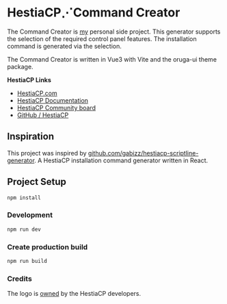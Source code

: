 # HestiaCP&utdot;Command Creator

The Command Creator is [my](https://hemk.es/) personal side project. This generator supports 
the selection of the required control panel features. The installation command is 
generated via the selection.

The Command Creator is written in Vue3 with Vite and the oruga-ui theme package.

**HestiaCP Links**

* [HestiaCP.com](https://hestiacp.com/)
* [HestiaCP Documentation](https://docs.hestiacp.com/index.html)
* [HestiaCP Community board](https://forum.hestiacp.com/)
* [GitHub / HestiaCP](https://www.github.com/hestiacp/hestiacp/)

## Inspiration

This project was inspired by [github.com/gabizz/hestiacp-scriptline-generator](https://github.com/gabizz/hestiacp-scriptline-generator). A 
HestiaCP installation command generator written in React.

## Project Setup

```sh
npm install
```

### Development

```sh
npm run dev
```

### Create production build

```sh
npm run build
```

### Credits

The logo is [owned](https://github.com/hestiacp/hestiacp/#copyright) by the HestiaCP developers.